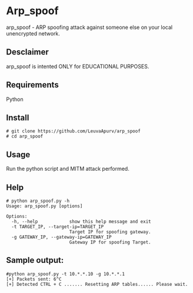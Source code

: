 # Arp_spoof
arp_spoof - ARP spoofing attack against someone else on your local unencrypted network.

## Desclaimer
arp_spoof is intented ONLY for EDUCATIONAL PURPOSES.

## Requirements
Python

## Install
```
# git clone https://github.com/LeuvaApurv/arp_spoof
# cd arp_spoof
```

## Usage
Run the python script and MITM attack performed. 

## Help
```
# python arp_spoof.py -h
Usage: arp_spoof.py [options]

Options:
  -h, --help            show this help message and exit
  -t TARGET_IP, --target-ip=TARGET_IP
                        Target IP for spoofing gateway.
  -g GATEWAY_IP, --gateway-ip=GATEWAY_IP
                        Gateway IP for spoofing Target.
```

## Sample output:
```
#python arp_spoof.py -t 10.*.*.10 -g 10.*.*.1
[+] Packets sent: 6^C 
[+] Detected CTRL + C ....... Resetting ARP tables...... Please wait.

```
